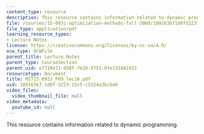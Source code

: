 ```yaml
---
content_type: resource
description: This resource contains information related to dynamic programming.
file: /courses/15-093j-optimization-methods-fall-2009/189163b71d0f322315c5c5324a3bc5e6_MIT15_093J_F09_lec16.pdf
file_type: application/pdf
learning_resource_types:
- Lecture Notes
license: https://creativecommons.org/licenses/by-nc-sa/4.0/
ocw_type: OCWFile
parent_title: Lecture Notes
parent_type: CourseSection
parent_uid: e7710e71-d58f-7e19-3751-8fe133d42432
resourcetype: Document
title: MIT15_093J_F09_lec16.pdf
uid: 189163b7-1d0f-3223-15c5-c5324a3bc5e6
video_files:
  video_thumbnail_file: null
video_metadata:
  youtube_id: null
---
```

This resource contains information related to dynamic programming.